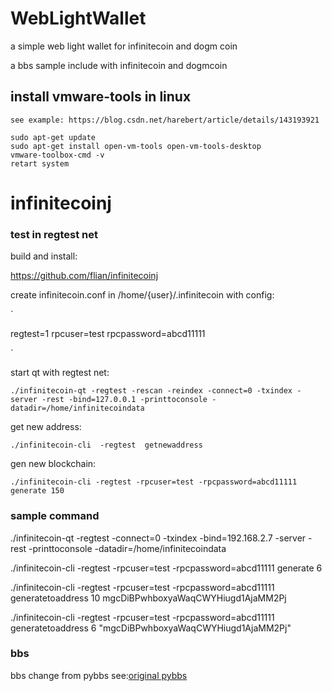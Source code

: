 # WebLightWallet

a simple web light wallet for infinitecoin and dogm coin

a bbs sample include with infinitecoin and dogmcoin

## install vmware-tools in linux

```
see example: https://blog.csdn.net/harebert/article/details/143193921

sudo apt-get update
sudo apt-get install open-vm-tools open-vm-tools-desktop
vmware-toolbox-cmd -v
retart system

```

# infinitecoinj

### test in regtest net

build and install:

https://github.com/flian/infinitecoinj

create infinitecoin.conf in /home/{user}/.infinitecoin with config:

`

regtest=1
rpcuser=test
rpcpassword=abcd11111

`

start qt with regtest net:

```
./infinitecoin-qt -regtest -rescan -reindex -connect=0 -txindex -server -rest -bind=127.0.0.1 -printtoconsole -datadir=/home/infinitecoindata
```

get new address:

```
./infinitecoin-cli  -regtest  getnewaddress
```

gen new blockchain:

```
./infinitecoin-cli -regtest -rpcuser=test -rpcpassword=abcd11111 generate 150
```

### sample command

./infinitecoin-qt -regtest -connect=0 -txindex -bind=192.168.2.7 -server -rest -printtoconsole -datadir=/home/infinitecoindata

./infinitecoin-cli -regtest -rpcuser=test -rpcpassword=abcd11111 generate 6

./infinitecoin-cli -regtest -rpcuser=test -rpcpassword=abcd11111 generatetoaddress 10 mgcDiBPwhboxyaWaqCWYHiugd1AjaMM2Pj

./infinitecoin-cli -regtest -rpcuser=test -rpcpassword=abcd11111 generatetoaddress 6 "mgcDiBPwhboxyaWaqCWYHiugd1AjaMM2Pj"



### bbs

bbs change from pybbs see:[original pybbs](https://github.com/atjiu/pybbs)
